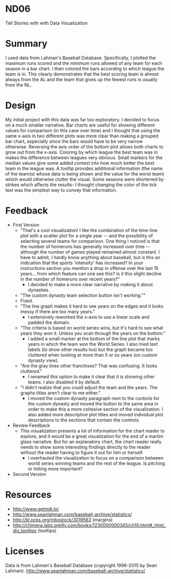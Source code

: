 # ND06
Tell Stories with with Data Visualization

# Summary
I used data from Lahman's Baseball Database.  Specifically, I plotted the maximum runs scored and the minimum runs allowed of any team for each season in a bar chart.  I then colored the bars according to which league the team is in.  This clearly demonstrates that the best scoring team is almost always from the AL and the team that gives up the fewest runs is usually from the NL.

# Design
My initial project with this data was far too exploratory.  I decided to focus on a much smaller narrative.  Bar charts are useful for showing different values for comparison (in this case over time) and I thought that using the same x-axis in two different plots was more clear than making a grouped bar chart, especially since the bars would have to be very narrow otherwise.  Reversing the axis order of the bottom plot allows both charts to grow out from the x-axis.  Coloring by which league the best team was in makes the difference between leagues very obvious.  Small markers for the median values give some added context into how much better the best team in the league was.  A tooltip provides additional information (the name of the team(s) whose data is being shown and the value for the worst team) which would otherwise clutter the visual.  Some seasons were shortened by strikes which affects the results- I thought changing the color of the tick text was the simplest way to convey that information.

# Feedback
* First Version
  * "That's a cool visualization! I like the combination of the time-line plot with a scatter plot for a single year -- and the possibility of selecting several teams for comparison.  One thing I noticed is that the number of homeruns has generally increased over time -- although the number of games played remained almost constant. I have to admit, I hardly know anything about baseball, but is this an indication that the sports 'intensity' has increased? In your instructions section you mention a drop in offense over the last 15 years... from which feature can one see this? Is it this slight decline in the number of homeruns over recent years?"
    * I decided to make a more clear narrative by making it about dynasties.
  * "The custom dynasty team selection button isn't working.""
   * Fixed.
  * "The line graph makes it hard to see years on the edges and it looks messy if there are too many years."
    * I extensively reworked the x-axis to use a linear scale and padded the domain.
  * "The criteria is based on world series wins, but it's hard to see what years they won it.  Unless you scan through the years on the bottom."
    * I added a small marker at the bottom of the line plot that marks years in which the team won the World Series.  I also tried text labels (to show other results too) but the graph became too cluttered when looking at more than 5 or so years (on custom dynasty view).
  * "Are the gray lines other franchises?  That was confusing.  It looks cluttered."
    * I renamed this option to make it clear that it is showing other teams.  I also disabled it by default.
  * "I didn't realize that you could adjust the team and the years.  The graphs titles aren't clear to me either."
    * I moved the custom dynasty paragraph next to the controls for the custom dynasty and moved the button to the same area in order to make this a more cohesive section of the visualization.  I also added more descriptive plot titles and moved individual plot descriptions to the sections that contain the controls.
* Review Feedback
  * This visualization presents a lot of information for the chart reader to explore, and it would be a great visualization for the end of a martini glass narrative. But for an explanatory chart, the chart reader really needs to show some interesting findings directly to the reader without the reader having to figure it out for him or herself.
    * I overhauled the visualization to focus on a comparison between world series winning teams and the rest of the league.  Is pitching or hitting more important?
* Second Version


# Resources
* http://www.getmdl.io/
* http://www.seanlahman.com/baseball-archive/statistics/
* http://bl.ocks.org/mbostock/3019563 (margins)
* http://chimera.labs.oreilly.com/books/1230000000345/ch10.html#_html_div_tooltips (tooltips)

# Licenses
Data is from Lahman's Baseball Database (copyright 1996-2015 by Sean Lahman).
http://www.seanlahman.com/baseball-archive/statistics/